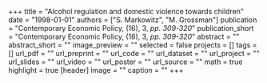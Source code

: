 +++
title = "Alcohol regulation and domestic violence towards children"
date = "1998-01-01"
authors = ["S. Markowitz", "M. Grossman"]
publication = "Contemporary Economic Policy, (16), 3, _pp. 309-320_"
publication_short = "Contemporary Economic Policy, (16), 3, _pp. 309-320_"
abstract = ""
abstract_short = ""
image_preview = ""
selected = false
projects = []
tags = []
url_pdf = ""
url_preprint = ""
url_code = ""
url_dataset = ""
url_project = ""
url_slides = ""
url_video = ""
url_poster = ""
url_source = ""
math = true
highlight = true
[header]
image = ""
caption = ""
+++
